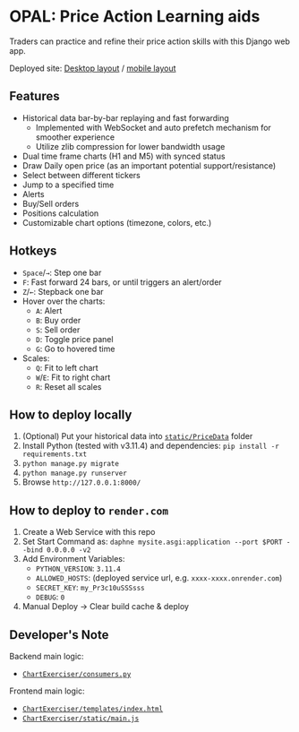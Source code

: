 # OPAL: Price Action Learning aids

Traders can practice and refine their price action skills with this Django web app.

Deployed site: [Desktop layout](https://opal-3ern.onrender.com/?help=1) / [mobile layout](https://opal-3ern.onrender.com/m)

## Features

* Historical data bar-by-bar replaying and fast forwarding
  * Implemented with WebSocket and auto prefetch mechanism for smoother experience
  * Utilize zlib compression for lower bandwidth usage
* Dual time frame charts (H1 and M5) with synced status
* Draw Daily open price (as an important potential support/resistance)
* Select between different tickers
* Jump to a specified time
* Alerts
* Buy/Sell orders
* Positions calculation
* Customizable chart options (timezone, colors, etc.)

## Hotkeys

* `Space`/`→`: Step one bar
* `F`: Fast forward 24 bars, or until triggers an alert/order
* `Z`/`←`: Stepback one bar
* Hover over the charts:
  * `A`: Alert
  * `B`: Buy order
  * `S`: Sell order
  * `D`: Toggle price panel
  * `G`: Go to hovered time
* Scales:
  * `Q`: Fit to left chart
  * `W`/`E`: Fit to right chart
  * `R`: Reset all scales

## How to deploy locally

1. (Optional) Put your historical data into [`static/PriceData`](https://github.com/randalhsu/OPAL/tree/main/static/PriceData) folder
1. Install Python (tested with v3.11.4) and dependencies: `pip install -r requirements.txt`
1. `python manage.py migrate`
1. `python manage.py runserver`
1. Browse `http://127.0.0.1:8000/`

## How to deploy to `render.com`

1. Create a Web Service with this repo
1. Set Start Command as: `daphne mysite.asgi:application --port $PORT --bind 0.0.0.0 -v2`
1. Add Environment Variables:
   * `PYTHON_VERSION`: `3.11.4`
   * `ALLOWED_HOSTS`: (deployed service url, e.g. `xxxx-xxxx.onrender.com`)
   * `SECRET_KEY`: `my_Pr3c10uSSSsss`
   * `DEBUG`: `0`
1. Manual Deploy -> Clear build cache & deploy

## Developer's Note

Backend main logic:
* [`ChartExerciser/consumers.py`](https://github.com/randalhsu/OPAL/blob/main/ChartExerciser/consumers.py)

Frontend main logic:
* [`ChartExerciser/templates/index.html`](https://github.com/randalhsu/OPAL/blob/main/ChartExerciser/templates/index.html)
* [`ChartExerciser/static/main.js`](https://github.com/randalhsu/OPAL/blob/main/ChartExerciser/static/main.js)

